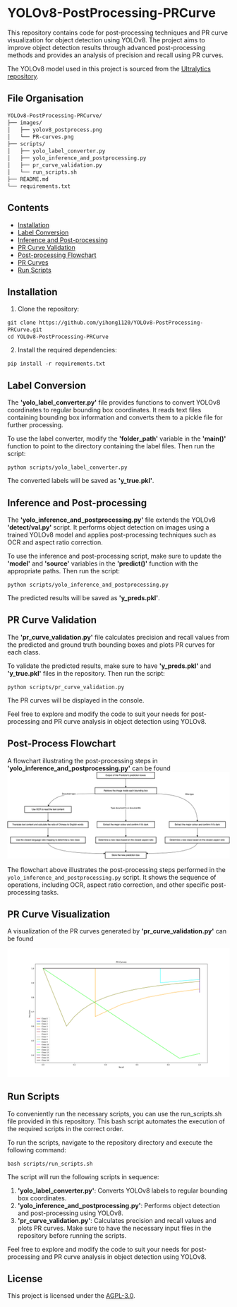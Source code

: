 # YOLOv8-PostProcessing-PRCurve

This repository contains code for post-processing techniques and PR curve visualization for object detection using YOLOv8. The project aims to improve object detection results through advanced post-processing methods and provides an analysis of precision and recall using PR curves.

The YOLOv8 model used in this project is sourced from the [Ultralytics repository](https://github.com/ultralytics/ultralytics).

## File Organisation

```
YOLOv8-PostProcessing-PRCurve/
├── images/
│   ├── yolov8_postprocess.png
│   └── PR-curves.png
├── scripts/
│   ├── yolo_label_converter.py
│   ├── yolo_inference_and_postprocessing.py
│   ├── pr_curve_validation.py
│   └── run_scripts.sh
├── README.md
└── requirements.txt
```

## Contents
- [Installation](#installation)
- [Label Conversion](#label-conversion)
- [Inference and Post-processing](#inference-and-post-processing)
- [PR Curve Validation](#pr-curve-validation)
- [Post-processing Flowchart](#post-processing-flowchart)
- [PR Curves](#pr-curves)
- [Run Scripts](run-scripts)

## Installation
1. Clone the repository:
```shell
git clone https://github.com/yihong1120/YOLOv8-PostProcessing-PRCurve.git
cd YOLOv8-PostProcessing-PRCurve
```

2. Install the required dependencies:
```shell
pip install -r requirements.txt
```

## Label Conversion
The **'yolo_label_converter.py'** file provides functions to convert YOLOv8 coordinates to regular bounding box coordinates. It reads text files containing bounding box information and converts them to a pickle file for further processing.

To use the label converter, modify the **'folder_path'** variable in the **'main()'** function to point to the directory containing the label files. Then run the script:

```shell
python scripts/yolo_label_converter.py
```

The converted labels will be saved as **'y_true.pkl'**.

## Inference and Post-processing
The **'yolo_inference_and_postprocessing.py'** file extends the YOLOv8 **'detect/val.py'** script. It performs object detection on images using a trained YOLOv8 model and applies post-processing techniques such as OCR and aspect ratio correction.

To use the inference and post-processing script, make sure to update the **'model'** and **'source'** variables in the **'predict()'** function with the appropriate paths. Then run the script:

```shell
python scripts/yolo_inference_and_postprocessing.py
```

The predicted results will be saved as **'y_preds.pkl'**.

## PR Curve Validation
The **'pr_curve_validation.py'** file calculates precision and recall values from the predicted and ground truth bounding boxes and plots PR curves for each class.

To validate the predicted results, make sure to have **'y_preds.pkl'** and **'y_true.pkl'** files in the repository. Then run the script:

```shell
python scripts/pr_curve_validation.py
```

The PR curves will be displayed in the console.

Feel free to explore and modify the code to suit your needs for post-processing and PR curve analysis in object detection using YOLOv8.

## Post-Process Flowchart
A flowchart illustrating the post-processing steps in **'yolo_inference_and_postprocessing.py'** can be found 
![here](https://github.com/yihong1120/YOLOv8-PostProcessing-PRCurve/blob/main/images/yolov8_postprocess.png)

The flowchart above illustrates the post-processing steps performed in the `yolo_inference_and_postprocessing.py` script. It shows the sequence of operations, including OCR, aspect ratio correction, and other specific post-processing tasks.

## PR Curve Visualization
A visualization of the PR curves generated by **'pr_curve_validation.py'** can be found 

![here](https://github.com/yihong1120/YOLOv8-PostProcessing-PRCurve/blob/main/images/PR-curves.png)

## Run Scripts
To conveniently run the necessary scripts, you can use the run_scripts.sh file provided in this repository. This bash script automates the execution of the required scripts in the correct order.

To run the scripts, navigate to the repository directory and execute the following command:

```shell
bash scripts/run_scripts.sh
```

The script will run the following scripts in sequence:

1. **'yolo_label_converter.py'**: Converts YOLOv8 labels to regular bounding box coordinates.
2. **'yolo_inference_and_postprocessing.py'**: Performs object detection and post-processing using YOLOv8.
3. **'pr_curve_validation.py'**: Calculates precision and recall values and plots PR curves.
Make sure to have the necessary input files in the repository before running the scripts.

Feel free to explore and modify the code to suit your needs for post-processing and PR curve analysis in object detection using YOLOv8.

## License
This project is licensed under the [AGPL-3.0](https://github.com/yihong1120/YOLOv8-PostProcessing-PRCurve/blob/main/LICENSE).
